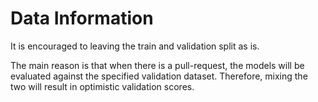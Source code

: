 # Data Information

It is encouraged to leaving the train and validation split as is.

The main reason is that when there is a pull-request, the models will be evaluated against the specified validation dataset.
Therefore, mixing the two will result in optimistic validation scores.